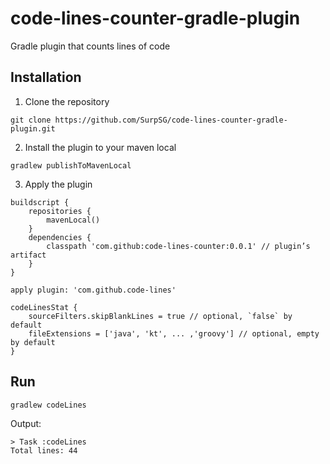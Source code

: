 # code-lines-counter-gradle-plugin

Gradle plugin that counts lines of code

## Installation
1. Clone the repository
```
git clone https://github.com/SurpSG/code-lines-counter-gradle-plugin.git
```
2. Install the plugin to your maven local
```
gradlew publishToMavenLocal
``` 
3. Apply the plugin
```
buildscript {
    repositories {
        mavenLocal()
    }
    dependencies {
        classpath 'com.github:code-lines-counter:0.0.1' // plugin’s artifact
    }
}

apply plugin: 'com.github.code-lines'

codeLinesStat {
    sourceFilters.skipBlankLines = true // optional, `false` by default
    fileExtensions = ['java', 'kt', ... ,'groovy'] // optional, empty by default 
}
```
## Run
```
gradlew codeLines
```
Output:
```
> Task :codeLines
Total lines: 44
```
